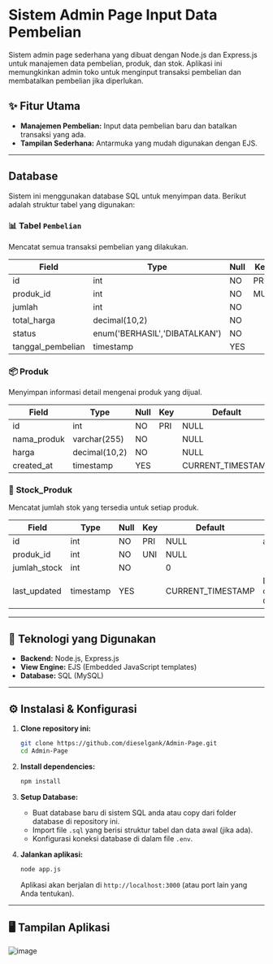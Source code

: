 # Sistem Admin Page Input Data Pembelian

Sistem admin page sederhana yang dibuat dengan Node.js dan Express.js untuk manajemen data pembelian, produk, dan stok. Aplikasi ini memungkinkan admin toko untuk menginput transaksi pembelian dan membatalkan pembelian jika diperlukan.

## ✨ Fitur Utama

* **Manajemen Pembelian:** Input data pembelian baru dan batalkan transaksi yang ada.
* **Tampilan Sederhana:** Antarmuka yang mudah digunakan dengan EJS.

---

## Database

Sistem ini menggunakan database SQL untuk menyimpan data. Berikut adalah struktur tabel yang digunakan:

### 📊 **Tabel `Pembelian`**

Mencatat semua transaksi pembelian yang dilakukan.

| Field             | Type                          | Null | Key | Default           | Extra             |
|-------------------|-------------------------------|------|-----|-------------------|-------------------|
| id                | int                           | NO   | PRI | NULL              | auto_increment    |
| produk_id         | int                           | NO   | MUL | NULL              |                   |
| jumlah            | int                           | NO   |     | NULL              |                   |
| total_harga       | decimal(10,2)                 | NO   |     | NULL              |                   |
| status            | enum('BERHASIL','DIBATALKAN') | NO   |     | BERHASIL          |                   |
| tanggal_pembelian | timestamp                     | YES  |     | CURRENT_TIMESTAMP | DEFAULT_GENERATED |

### 📦 **Produk**

Menyimpan informasi detail mengenai produk yang dijual.

| Field       | Type          | Null | Key | Default           | Extra             |
|-------------|---------------|------|-----|-------------------|-------------------|
| id          | int           | NO   | PRI | NULL              | auto_increment    |
| nama_produk | varchar(255)  | NO   |     | NULL              |                   |
| harga       | decimal(10,2) | NO   |     | NULL              |                   |
| created_at  | timestamp     | YES  |     | CURRENT_TIMESTAMP | DEFAULT_GENERATED |

### 🛒 **Stock_Produk**

Mencatat jumlah stok yang tersedia untuk setiap produk.

| Field        | Type      | Null | Key | Default           | Extra                                         |
|--------------|-----------|------|-----|-------------------|-----------------------------------------------|
| id           | int       | NO   | PRI | NULL              | auto_increment                                |
| produk_id    | int       | NO   | UNI | NULL              |                                               |
| jumlah_stock | int       | NO   |     | 0                 |                                               |
| last_updated | timestamp | YES  |     | CURRENT_TIMESTAMP | DEFAULT_GENERATED on update CURRENT_TIMESTAMP |

---

## 🚀 Teknologi yang Digunakan

* **Backend:** Node.js, Express.js
* **View Engine:** EJS (Embedded JavaScript templates)
* **Database:** SQL (MySQL) 

---

## ⚙️ Instalasi & Konfigurasi

1.  **Clone repository ini:**
    ```bash
    git clone https://github.com/dieselgank/Admin-Page.git
    cd Admin-Page
    ```

2.  **Install dependencies:**
    ```bash
    npm install
    ```

3.  **Setup Database:**
    * Buat database baru di sistem SQL anda atau copy dari folder database di repository ini.
    * Import file `.sql` yang berisi struktur tabel dan data awal (jika ada).
    * Konfigurasi koneksi database di dalam file `.env`.

4.  **Jalankan aplikasi:**
    ```bash
    node app.js
    ```
    Aplikasi akan berjalan di `http://localhost:3000` (atau port lain yang Anda tentukan).

---

## 🖥️ Tampilan Aplikasi
![image](https://github.com/user-attachments/assets/4374bac7-5076-4d81-9369-51714ac0443e)
